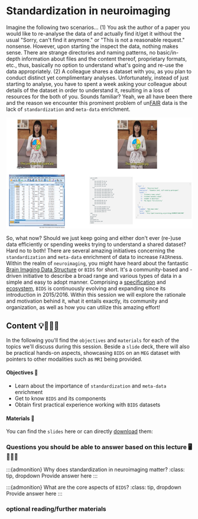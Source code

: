 # Standardization in neuroimaging

Imagine the following two scenarios... (1) You ask the author of a paper you would like to re-analyse the data of and actually find it/get it without the usual "Sorry, can't find it anymore." or "This is not a reasonable request." nonsense. However, upon starting the inspect the data, nothing makes sense. There are strange directories and naming patterns, no basic/in-depth information about files and the content thereof, proprietary formats, etc., thus, basically no option to understand what's going and re-use the data appropriately. (2) A colleague shares a dataset with you, as you plan to conduct distinct yet complimentary analyses. Unfortunately, instead of just starting to analyse, you have to spent a week asking your colleague about details of the dataset in order to understand it, resulting in a loss of resources for the both of you. 
Sounds familiar? Yeah, we all have been there and the reason we encounter this prominent problem of un[FAIR](https://www.go-fair.org/fair-principles/) data is the lack of `standardization` and `meta-data` enrichment. 

<center>
<img src="https://raw.githubusercontent.com/ReproNim/DGPA_workshop_2022/main/workshop/static/standardization.png" alt="data standardization" style="height: 300px;">
</center>

So, what now? Should we just keep going and either don't ever (re-)use data efficiently or spending weeks trying to understand a shared dataset? Hard no to both! There are several amazing initiatives concerning the `standardization` and `meta-data` enrichment of data to increase `FAIR`ness. Within the realm of `neuroimaging`, you might have heard about the fantastic [Brain Imaging Data Structure](https://bids.neuroimaging.io/) or `BIDS` for short. It's a community-based and -driven initiative to describe a broad range and various types of data in a simple and easy to adopt manner. Comprising a [specification](https://bids-specification.readthedocs.io/en/stable/) and [ecosystem](https://github.com/bids-standard), `BIDS` is continuously evolving and expanding since its introduction in 2015/2016. Within this session we will explore the rationale and motivation behind it, what it entails exactly, its community and organization, as well as how you can utilize this amazing effort!  

## Content 💡👩🏽‍🏫  

In the following you'll find the `objectives` and `materials` for each of the topics we'll discuss during this session. Beside a `slide` deck, there will also be practical hands-on aspects, showcasing `BIDS` on an `MEG` dataset with pointers to other modalities such as `MRI` being provided.

#### Objectives 📍
- Learn about the importance of `standardization` and `meta-data` enrichment 
- Get to know `BIDS` and its components
- Obtain first practical experience working with `BIDS` datasets

#### Materials 📓

You can find the `slides` here or can directly [download]() them:


### Questions you should be able to answer based on this lecture 🖥️✍🏽📖

:::{admonition} Why does standardization in neuroimaging matter?
:class: tip, dropdown
Provide answer here
:::

:::{admonition} What are the core aspects of `BIDS`?
:class: tip, dropdown
Provide answer here
:::

### optional reading/further materials

